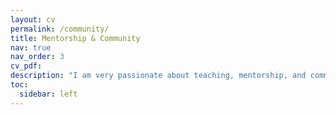 ```yaml
---
layout: cv
permalink: /community/
title: Mentorship & Community
nav: true
nav_order: 3
cv_pdf:
description: "I am very passionate about teaching, mentorship, and community outreach. Learn more about my activities in these areas including articles I have written for [Elemental magazine](https://www.elementalmag.ca/) - the University of Toronto's (UofT) student-led mental health magazine - and efforts to highlight graduate student wellness at the Institute of Medical Science (IMS)."
toc:
  sidebar: left
---
```

